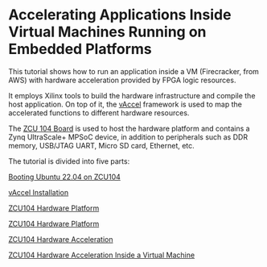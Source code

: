 # **Accelerating Applications Inside Virtual Machines Running on Embedded Platforms** 



This tutorial shows how to run an application inside a VM (Firecracker, from AWS) with hardware acceleration provided by FPGA logic resources. 

It employs Xilinx tools to build the hardware infrastructure and compile the host application. On top of it, the [vAccel](https://vaccel.org/) framework is used to map the accelerated functions to different hardware resources.

The [ZCU 104 Board](https://www.xilinx.com/products/boards-and-kits/zcu104.html) is used to host the hardware platform and contains a Zynq UltraScale+ MPSoC device, in addition to peripherals such as DDR memory, USB/JTAG UART, Micro SD card, Ethernet, etc.



The tutorial is divided into five parts:

[Booting Ubuntu 22.04 on ZCU104](/boot)

[vAccel Installation](/vaccel_install)

[ZCU104 Hardware Platform](/zcu104_hw_platform)

[ZCU104 Hardware Platform](/zcu104_hw_platform)

[ZCU104 Hardware Acceleration](/zcu104_hw_acceleration)

[ZCU104 Hardware Acceleration Inside a Virtual Machine](/zcu104_vm_hw_accel)
